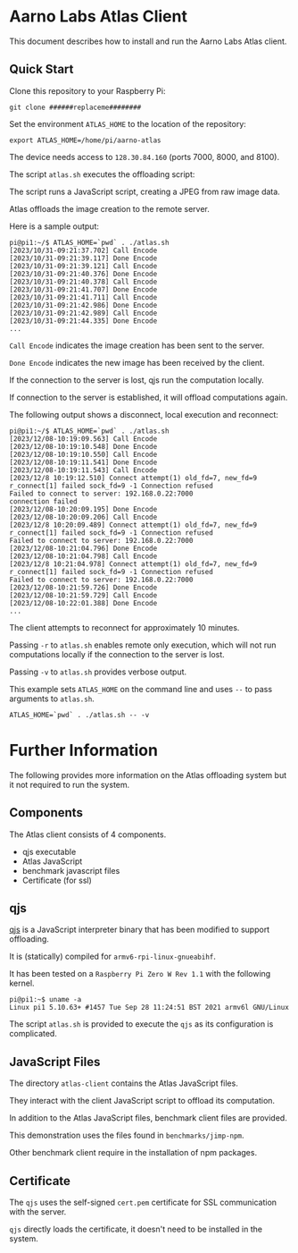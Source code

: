 # Aarno Labs Atlas Client
This document describes how to install and run the Aarno Labs Atlas client.


## Quick Start

Clone this repository to your Raspberry Pi:

```
git clone ######replaceme########
```

Set the environment `ATLAS_HOME` to the location of the repository:

```
export ATLAS_HOME=/home/pi/aarno-atlas
```

The device needs access to `128.30.84.160` (ports 7000, 8000, and 8100).


The script `atlas.sh` executes the offloading script:


The script runs a JavaScript script, creating a JPEG from raw image data.

Atlas offloads the image creation to the remote server.

Here is a sample output:

```
pi@pi1:~/$ ATLAS_HOME=`pwd` . ./atlas.sh
[2023/10/31-09:21:37.702] Call Encode
[2023/10/31-09:21:39.117] Done Encode
[2023/10/31-09:21:39.121] Call Encode
[2023/10/31-09:21:40.376] Done Encode
[2023/10/31-09:21:40.378] Call Encode
[2023/10/31-09:21:41.707] Done Encode
[2023/10/31-09:21:41.711] Call Encode
[2023/10/31-09:21:42.986] Done Encode
[2023/10/31-09:21:42.989] Call Encode
[2023/10/31-09:21:44.335] Done Encode
...
```

`Call Encode` indicates the image creation has been sent to the server.

`Done Encode` indicates the new image  has been received by the client.

If the connection to the server is lost, qjs run the computation locally.

If connection to the server is established, it will offload computations again.

The following output shows a disconnect, local execution and reconnect:
```
pi@pi1:~/$ ATLAS_HOME=`pwd` . ./atlas.sh
[2023/12/08-10:19:09.563] Call Encode
[2023/12/08-10:19:10.548] Done Encode
[2023/12/08-10:19:10.550] Call Encode
[2023/12/08-10:19:11.541] Done Encode
[2023/12/08-10:19:11.543] Call Encode
[2023/12/8 10:19:12.510] Connect attempt(1) old_fd=7, new_fd=9
r_connect[1] failed sock_fd=9 -1 Connection refused
Failed to connect to server: 192.168.0.22:7000
connection failed
[2023/12/08-10:20:09.195] Done Encode
[2023/12/08-10:20:09.206] Call Encode
[2023/12/8 10:20:09.489] Connect attempt(1) old_fd=7, new_fd=9
r_connect[1] failed sock_fd=9 -1 Connection refused
Failed to connect to server: 192.168.0.22:7000
[2023/12/08-10:21:04.796] Done Encode
[2023/12/08-10:21:04.798] Call Encode
[2023/12/8 10:21:04.978] Connect attempt(1) old_fd=7, new_fd=9
r_connect[1] failed sock_fd=9 -1 Connection refused
Failed to connect to server: 192.168.0.22:7000
[2023/12/08-10:21:59.726] Done Encode
[2023/12/08-10:21:59.729] Call Encode
[2023/12/08-10:22:01.388] Done Encode
...
```

The client attempts to reconnect for approximately 10 minutes.

Passing `-r` to `atlas.sh` enables remote only execution, which will not run computations locally if the connection to the server is lost.

Passing `-v` to `atlas.sh` provides verbose output.

This example sets `ATLAS_HOME` on the command line and uses `--` to pass arguments to `atlas.sh`.
```
ATLAS_HOME=`pwd` . ./atlas.sh -- -v
```

# Further Information
The following provides more information on the Atlas offloading system but it not required to run the system.

## Components

The Atlas client consists of 4 components.

- qjs executable
- Atlas JavaScript
- benchmark javascript files
- Certificate (for ssl)


## qjs
[qjs](https://bellard.org/quickjs/) is a JavaScript interpreter binary that has been modified to support offloading.

It is (statically) compiled for `armv6-rpi-linux-gnueabihf`.

It has been tested on a `Raspberry Pi Zero W Rev 1.1` with the following kernel.

```
pi@pi1:~$ uname -a
Linux pi1 5.10.63+ #1457 Tue Sep 28 11:24:51 BST 2021 armv6l GNU/Linux
```

The script `atlas.sh` is provided to execute the `qjs` as its configuration is complicated.

## JavaScript Files

The directory `atlas-client` contains the Atlas JavaScript files.

They interact with the client JavaScript script to offload its computation.

In addition to the Atlas JavaScript files, benchmark client files are provided.

This demonstration uses the files found in `benchmarks/jimp-npm`.

Other benchmark client require in the installation of npm packages.

## Certificate

The `qjs` uses the self-signed `cert.pem` certificate for SSL communication with the server.

`qjs` directly loads the certificate, it doesn't need to be installed in the system.
